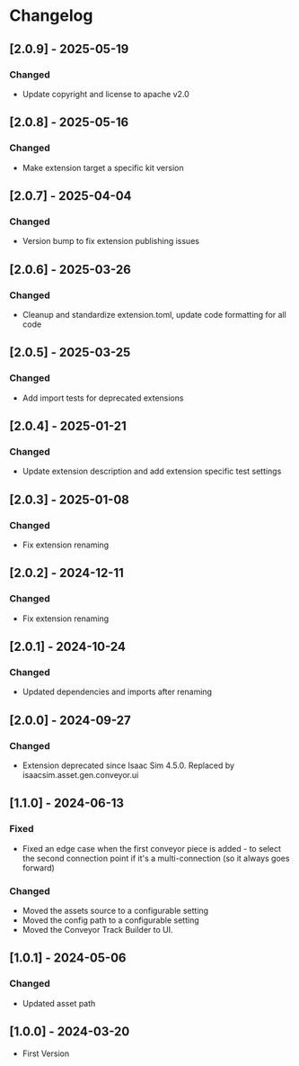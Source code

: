 # Changelog
## [2.0.9] - 2025-05-19
### Changed
- Update copyright and license to apache v2.0

## [2.0.8] - 2025-05-16
### Changed
- Make extension target a specific kit version

## [2.0.7] - 2025-04-04
### Changed
- Version bump to fix extension publishing issues

## [2.0.6] - 2025-03-26
### Changed
- Cleanup and standardize extension.toml, update code formatting for all code

## [2.0.5] - 2025-03-25
### Changed
- Add import tests for deprecated extensions

## [2.0.4] - 2025-01-21
### Changed
- Update extension description and add extension specific test settings

## [2.0.3] - 2025-01-08
### Changed
- Fix extension renaming

## [2.0.2] - 2024-12-11
### Changed
- Fix extension renaming

## [2.0.1] - 2024-10-24
### Changed
- Updated dependencies and imports after renaming

##  [2.0.0] - 2024-09-27

### Changed
- Extension deprecated since Isaac Sim 4.5.0. Replaced by isaacsim.asset.gen.conveyor.ui

## [1.1.0] - 2024-06-13
### Fixed
- Fixed an edge case when the first conveyor piece is added - to select the second connection point if it's a multi-connection (so it always goes forward)

### Changed
- Moved the assets source to a configurable setting
- Moved the config path to a configurable setting
- Moved the Conveyor Track Builder to UI.

## [1.0.1] - 2024-05-06
### Changed
- Updated asset path

## [1.0.0] - 2024-03-20
- First Version
